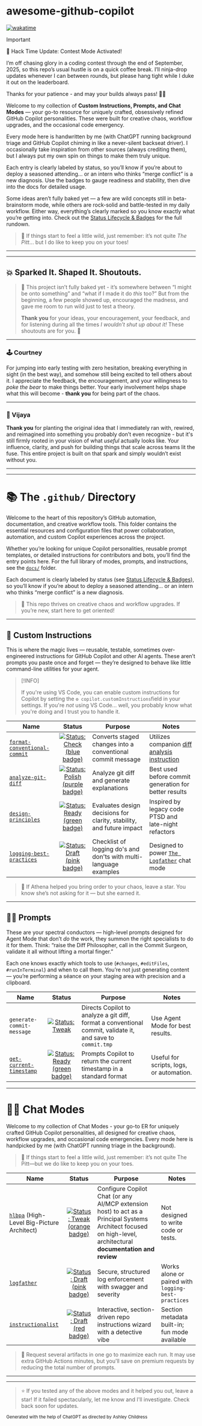 # awesome-github-copilot

[![wakatime](https://wakatime.com/badge/github/anchildress1/awesome-github-copilot.svg)](https://wakatime.com/badge/github/anchildress1/awesome-github-copilot)

> [!IMPORTANT]
>
> 🦄 Hack Time Update: Contest Mode Activated!
>
> I’m off chasing glory in a coding contest through the end of September, 2025, so this repo’s usual hustle is on a quick coffee break. I’ll ninja-drop updates whenever I can between rounds, but please hang tight while I duke it out on the leaderboard.
>
> Thanks for your patience - and may your builds always pass! 🏅✨

Welcome to my collection of **Custom Instructions, Prompts, and Chat Modes** — your go-to resource for uniquely crafted, obsessively refined GitHub Copilot personalities. These were built for creative chaos, workflow upgrades, and the occasional code emergency.

Every mode here is handwritten by me (with ChatGPT running background triage and GitHub Copilot chiming in like a never-silent backseat driver). I occasionally take inspiration from other sources (always crediting them), but I always put my own spin on things to make them truly unique.

Each entry is clearly labeled by status, so you’ll know if you’re about to deploy a seasoned attending... or an intern who thinks “merge conflict” is a new diagnosis. Use the badges to gauge readiness and stability, then dive into the docs for detailed usage.

Some ideas aren’t fully baked yet — a few are wild concepts still in beta-brainstorm mode, while others are rock-solid and battle-tested in my daily workflow. Either way, everything’s clearly marked so you know exactly what you’re getting into. Check out the [Status Lifecycle & Badges](./docs/status-badge-lifecycle.md) for the full rundown.

> 🦄 If things start to feel a little wild, just remember: it’s not quite _The Pitt_... but I do like to keep you on your toes!

---

---

## 💥 Sparked It. Shaped It. Shoutouts.

> 🦄 This project isn’t fully baked yet - it’s somewhere between “I might be onto something” and “what if I made it do _this_ too?”
> But from the beginning, a few people showed up, encouraged the madness, and gave me room to run wild just to test a theory.
>
> **Thank you** for your ideas, your encouragement, your feedback, and for listening during all the times _I wouldn’t shut up about it!_ These shoutouts are for you. 🥰

---

### 🕹️ Courtney

For jumping into early testing with zero hesitation, breaking everything in sight (in the best way), and somehow still being excited to tell others about it. I appreciate the feedback, the encouragement, and your willingness to _poke the bear_ to make things better.
Your early involvement helps shape what this will become - **thank you** for being part of the chaos.

---

### 🧨 Vijaya

**Thank you** for planting the original idea that I immediately ran with, rewired, and reimagined into something you probably don’t even recognize - but it's still firmly rooted in your vision of what _useful_ actually looks like.
Your influence, clarity, and push for building things that scale across teams lit the fuse. This entire project is built on that spark and simply wouldn’t exist without you.

---

---

# 📚 The `.github/` Directory

Welcome to the heart of this repository’s GitHub automation, documentation, and creative workflow tools. This folder contains the essential resources and configuration files that power collaboration, automation, and custom Copilot experiences across the project.

Whether you’re looking for unique Copilot personalities, reusable prompt templates, or detailed instructions for contributors and bots, you’ll find the entry points here. For the full library of modes, prompts, and instructions, see the [`docs/`](./docs/) folder.

Each document is clearly labeled by status (see [Status Lifecycle & Badges](./docs/status-badge-lifecycle.md)), so you’ll know if you’re about to deploy a seasoned attending... or an intern who thinks “merge conflict” is a new diagnosis.

> 🦄 This repo thrives on creative chaos and workflow upgrades. If you’re new, start here to get oriented!

---

## 🤹 Custom Instructions

This is where the magic lives — reusable, testable, sometimes over-engineered instructions for GitHub Copilot and other AI agents. These aren’t prompts you paste once and forget — they’re designed to behave like little command-line utilities for your agent.

> [!INFO]
>
> If you're using VS Code, you can enable custom instructions for Copilot by setting the `⚙️ copilot.customInstructions`field in your settings. If you're _not_ using VS Code... well, you probably know what you're doing and I trust you to handle it.

| Name | Status | Purpose | Notes |
| - | :-: | - | - |
| [`format-conventional-commit`](./docs/instructions/format-conventional-commits.md) | [![Status: Check (blue badge)](https://img.shields.io/badge/status-check-3A86FF.svg)](./docs/instructions/format-conventional-commits.md) | Converts staged changes into a conventional commit message | Utilizes companion [diff analysis instruction](./instructions/analyze-git-diff.instructions.md) |
| [`analyze-git-diff`](./docs/instructions/analyze-git-diff.md) | [![Status: Polish (purple badge)](https://img.shields.io/badge/status-polish-9B5DE5.svg)](./docs/instructions/analyze-git-diff.md) | Analyze git diff and generate explanations | Best used before commit generation for better results |
| [`design-principles`](./docs/instructions/design-principles.md) | [![Status: Ready (green badge)](https://img.shields.io/badge/status-ready-007F5F.svg)](./docs/instructions/design-principles.md) | Evaluates design decisions for clarity, stability, and future impact | Inspired by legacy code PTSD and late-night refactors |
| [`logging-best-practices`](./docs/instructions/logging-best-practices.md) | [![Status: Draft (pink badge)](https://img.shields.io/badge/status-draft-F72585.svg)](./docs/instructions/logging-best-practices.md) | Checklist of logging do's and don'ts with multi-language examples | Designed to power [`The Logfather`](./docs/chatmodes/logfather.md) chat mode |

> 🦄 If Athena helped you bring order to your chaos, leave a star. You know she’s not asking for it — but she earned it.

---

## 🧑‍🚀 Prompts

These are your spectral conductors — high-level prompts designed for Agent Mode that don’t _do_ the work, they summon the right specialists to do it for them. Think: “raise the Diff Philosopher, call in the Commit Surgeon, validate it all without lifting a mortal finger.”

Each one knows exactly which tools to use (`#changes`, `#editFiles`, `#runInTerminal`) and when to call them. You’re not just generating content — you’re performing a séance on your staging area with precision and a clipboard.

| Name | Status | Purpose | Notes |
| - | :-: | - | - |
| `generate-commit-message` | [![Status: Tweak](https://img.shields.io/badge/status-tweak-FB5607.svg)](./docs/prompts/generate-commit-message.md) | Directs Copilot to analyze a git diff, format a conventional commit, validate it, and save to `commit.tmp` | Use Agent Mode for best results. |
| [`get-current-timestamp`](./docs/prompts/get-current-timestamp.md) | [![Status: Ready (green badge)](https://img.shields.io/badge/status-ready-007F5F.svg)](../docs/prompts/get-current-timestamp.md) | Prompts Copilot to return the current timestamp in a standard format | Useful for scripts, logs, or automation. |

---

# 👷‍♂️ Chat Modes

Welcome to my collection of Chat Modes - your go-to ER for uniquely crafted GitHub Copilot personalities, all designed for creative chaos, workflow upgrades, and occasional code emergencies. Every mode here is handpicked by me (with ChatGPT running triage in the background).

> 🦄 If things start to feel a little wild, just remember: it’s not quite The Pitt—but we do like to keep you on your toes.

| Name | Status | Purpose | Notes |
| - | :-: | - | - |
| [`hlbpa`](./docs/chatmodes/hlbpa.md) (High-Level Big-Picture Architect) | [![Status: Tweak (orange badge)](https://img.shields.io/badge/status-tweak-FB5607.svg)](../docs/chatmodes/hlbpa.md) | Configure Copilot Chat (or any AI/MCP extension host) to act as a Principal Systems Architect focused on high-level, architectural **documentation and review** | Not designed to write code or tests. |
| [`logfather`](./docs/chatmodes/logfather.md) | [![Status: Draft (pink badge)](https://img.shields.io/badge/status-draft-F72585.svg)](../docs/chatmodes/logfather.md) | Secure, structured log enforcement with swagger and severity | Works alone or paired with `logging-best-practices` |
| [`instructionalist`](./docs/chatmodes/instructionalist.md) | [![Status: Draft (red badge)](https://img.shields.io/badge/status-draft-F72585.svg)]() | Interactive, section-driven repo instructions wizard with a detective vibe | Section metadata built-in; fun mode available |

> 🦄 Request several artifacts in one go to maximize each run. It may use extra GitHub Actions minutes, but you'll save on premium requests by reducing the total number of prompts.

---

---

> ⭐️ If you tested any of the above modes and it helped you out, leave a star! If it failed spectacularly, let me know and I'll investigate. Check back soon for updates.

<small>Generated with the help of ChatGPT as directed by Ashley Childress</small>
